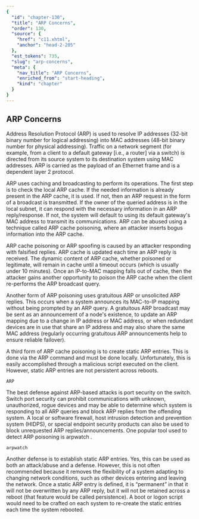 ```yaml
---
{
  "id": "chapter-130",
  "title": "ARP Concerns",
  "order": 130,
  "source": {
    "href": "c11.xhtml",
    "anchor": "head-2-205"
  },
  "est_tokens": 735,
  "slug": "arp-concerns",
  "meta": {
    "nav_title": "ARP Concerns",
    "enriched_from": "start-heading",
    "kind": "chapter"
  }
}
---
```

## ARP Concerns

Address Resolution Protocol (ARP) is used to resolve IP addresses (32-bit binary number for logical addressing) into MAC addresses (48-bit binary number for physical addressing). Traffic on a network segment (for example, from a client to a default gateway [i.e., a router] via a switch) is directed from its source system to its destination system using MAC addresses. ARP is carried as the payload of an Ethernet frame and is a dependent layer 2 protocol.

ARP uses caching and broadcasting to perform its operations. The first step is to check the local ARP cache. If the needed information is already present in the ARP cache, it is used. If not, then an ARP request in the form of a broadcast is transmitted. If the owner of the queried address is in the local subnet, it can respond with the necessary information in an ARP reply/response. If not, the system will default to using its default gateway's MAC address to transmit its communications. ARP can be abused using a technique called ARP cache poisoning, where an attacker inserts bogus information into the ARP cache.

ARP cache poisoning or ARP spoofing is caused by an attacker responding with falsified replies. ARP cache is updated each time an ARP reply is received. The dynamic content of ARP cache, whether poisoned or legitimate, will remain in cache until a timeout occurs (which is usually under 10 minutes). Once an IP-to-MAC mapping falls out of cache, then the attacker gains another opportunity to poison the ARP cache when the client re-performs the ARP broadcast query.

Another form of ARP poisoning uses gratuitous ARP or unsolicited ARP replies. This occurs when a system announces its MAC-to-IP mapping without being prompted by an ARP query. A gratuitous ARP broadcast may be sent as an announcement of a node's existence, to update an ARP mapping due to a change in IP address or MAC address, or when redundant devices are in use that share an IP address and may also share the same MAC address (regularly occurring gratuitous ARP announcements help to ensure reliable failover).

A third form of ARP cache poisoning is to create static ARP entries. This is done via the ARP command and must be done locally. Unfortunately, this is easily accomplished through a malicious script executed on the client. However, static ARP entries are not persistent across reboots.

`ARP`

The best defense against ARP-based attacks is port security on the switch. Switch port security can prohibit communications with unknown, unauthorized, rogue devices and may be able to determine which system is responding to all ARP queries and block ARP replies from the offending system. A local or software firewall, host intrusion detection and prevention system (HIDPS), or special endpoint security products can also be used to block unrequested ARP replies/announcements. One popular tool used to detect ARP poisoning is arpwatch .

`arpwatch`

Another defense is to establish static ARP entries. Yes, this can be used as both an attack/abuse and a defense. However, this is not often recommended because it removes the flexibility of a system adapting to changing network conditions, such as other devices entering and leaving the network. Once a static ARP entry is defined, it is “permanent” in that it will not be overwritten by any ARP reply, but it will not be retained across a reboot (that feature would be called persistence). A boot or logon script would need to be crafted on each system to re-create the static entries each time the system rebooted.
